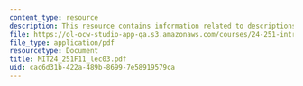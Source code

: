 ```yaml
---
content_type: resource
description: This resource contains information related to descriptions.
file: https://ol-ocw-studio-app-qa.s3.amazonaws.com/courses/24-251-introduction-to-philosophy-of-language-fall-2011/cac6d31b422a489b86997e58919579ca_MIT24_251F11_lec03.pdf
file_type: application/pdf
resourcetype: Document
title: MIT24_251F11_lec03.pdf
uid: cac6d31b-422a-489b-8699-7e58919579ca
---
```

